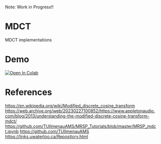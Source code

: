 Note: Work in Progress!!

# MDCT
MDCT implementations

# Demo
[![Open In Colab](https://colab.research.google.com/assets/colab-badge.svg)](https://colab.research.google.com/github/fortytwobits/MDCT/blob/master/demo.ipynb)

# References
https://en.wikipedia.org/wiki/Modified_discrete_cosine_transform
https://web.archive.org/web/20230227100852/https://www.appletonaudio.com/blog/2013/understanding-the-modified-discrete-cosine-transform-mdct/
https://github.com/TUIlmenauAMS/MRSP_Tutorials/blob/master/MRSP_mdct.ipynb
https://github.com/TUIlmenauAMS
https://links.uwaterloo.ca/Repository.html
